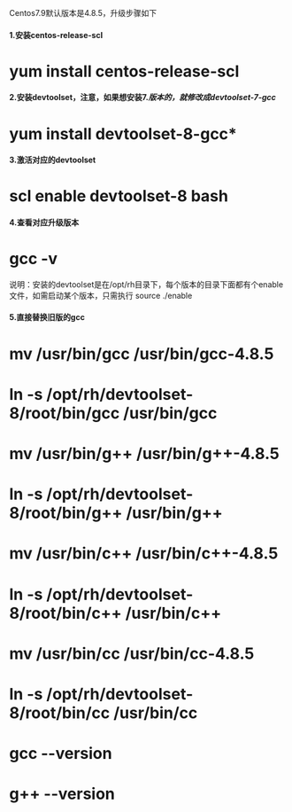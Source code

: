 Centos7.9默认版本是4.8.5，升级步骤如下

#### 1.安装centos-release-scl
  # yum install centos-release-scl

#### 2.安装devtoolset，注意，如果想安装7.*版本的，就修改成devtoolset-7-gcc*
  # yum install devtoolset-8-gcc*
  
#### 3.激活对应的devtoolset
  # scl enable devtoolset-8 bash
  
#### 4.查看对应升级版本
  # gcc -v
  
说明：安装的devtoolset是在/opt/rh目录下，每个版本的目录下面都有个enable文件，如需启动某个版本，只需执行 source ./enable

#### 5.直接替换旧版的gcc
  # mv /usr/bin/gcc /usr/bin/gcc-4.8.5

  # ln -s /opt/rh/devtoolset-8/root/bin/gcc /usr/bin/gcc

  # mv /usr/bin/g++ /usr/bin/g++-4.8.5

  # ln -s /opt/rh/devtoolset-8/root/bin/g++ /usr/bin/g++
  
  # mv /usr/bin/c++ /usr/bin/c++-4.8.5
  
  # ln -s /opt/rh/devtoolset-8/root/bin/c++ /usr/bin/c++
  
  # mv /usr/bin/cc /usr/bin/cc-4.8.5
  
  # ln -s /opt/rh/devtoolset-8/root/bin/cc /usr/bin/cc

  # gcc --version

  # g++ --version
